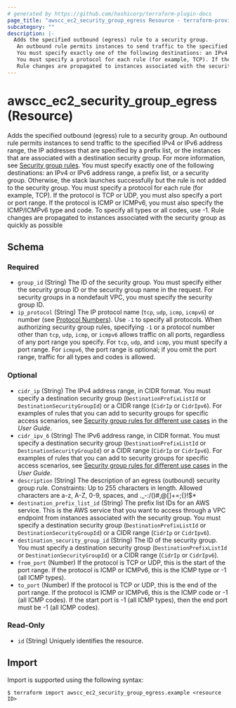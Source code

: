 ```yaml
---
# generated by https://github.com/hashicorp/terraform-plugin-docs
page_title: "awscc_ec2_security_group_egress Resource - terraform-provider-awscc"
subcategory: ""
description: |-
  Adds the specified outbound (egress) rule to a security group.
   An outbound rule permits instances to send traffic to the specified IPv4 or IPv6 address range, the IP addresses that are specified by a prefix list, or the instances that are associated with a destination security group. For more information, see Security group rules https://docs.aws.amazon.com/vpc/latest/userguide/security-group-rules.html.
   You must specify exactly one of the following destinations: an IPv4 or IPv6 address range, a prefix list, or a security group. Otherwise, the stack launches successfully but the rule is not added to the security group.
   You must specify a protocol for each rule (for example, TCP). If the protocol is TCP or UDP, you must also specify a port or port range. If the protocol is ICMP or ICMPv6, you must also specify the ICMP/ICMPv6 type and code. To specify all types or all codes, use -1.
   Rule changes are propagated to instances associated with the security group as quickly as possible
---
```


# awscc_ec2_security_group_egress (Resource)

Adds the specified outbound (egress) rule to a security group.
 An outbound rule permits instances to send traffic to the specified IPv4 or IPv6 address range, the IP addresses that are specified by a prefix list, or the instances that are associated with a destination security group. For more information, see [Security group rules](https://docs.aws.amazon.com/vpc/latest/userguide/security-group-rules.html).
 You must specify exactly one of the following destinations: an IPv4 or IPv6 address range, a prefix list, or a security group. Otherwise, the stack launches successfully but the rule is not added to the security group.
 You must specify a protocol for each rule (for example, TCP). If the protocol is TCP or UDP, you must also specify a port or port range. If the protocol is ICMP or ICMPv6, you must also specify the ICMP/ICMPv6 type and code. To specify all types or all codes, use -1.
 Rule changes are propagated to instances associated with the security group as quickly as possible



<!-- schema generated by tfplugindocs -->
## Schema

### Required

- `group_id` (String) The ID of the security group. You must specify either the security group ID or the security group name in the request. For security groups in a nondefault VPC, you must specify the security group ID.
- `ip_protocol` (String) The IP protocol name (``tcp``, ``udp``, ``icmp``, ``icmpv6``) or number (see [Protocol Numbers](https://docs.aws.amazon.com/http://www.iana.org/assignments/protocol-numbers/protocol-numbers.xhtml)).
 Use ``-1`` to specify all protocols. When authorizing security group rules, specifying ``-1`` or a protocol number other than ``tcp``, ``udp``, ``icmp``, or ``icmpv6`` allows traffic on all ports, regardless of any port range you specify. For ``tcp``, ``udp``, and ``icmp``, you must specify a port range. For ``icmpv6``, the port range is optional; if you omit the port range, traffic for all types and codes is allowed.

### Optional

- `cidr_ip` (String) The IPv4 address range, in CIDR format.
 You must specify a destination security group (``DestinationPrefixListId`` or ``DestinationSecurityGroupId``) or a CIDR range (``CidrIp`` or ``CidrIpv6``).
 For examples of rules that you can add to security groups for specific access scenarios, see [Security group rules for different use cases](https://docs.aws.amazon.com/AWSEC2/latest/UserGuide/security-group-rules-reference.html) in the *User Guide*.
- `cidr_ipv_6` (String) The IPv6 address range, in CIDR format.
 You must specify a destination security group (``DestinationPrefixListId`` or ``DestinationSecurityGroupId``) or a CIDR range (``CidrIp`` or ``CidrIpv6``).
 For examples of rules that you can add to security groups for specific access scenarios, see [Security group rules for different use cases](https://docs.aws.amazon.com/AWSEC2/latest/UserGuide/security-group-rules-reference.html) in the *User Guide*.
- `description` (String) The description of an egress (outbound) security group rule.
 Constraints: Up to 255 characters in length. Allowed characters are a-z, A-Z, 0-9, spaces, and ._-:/()#,@[]+=;{}!$*
- `destination_prefix_list_id` (String) The prefix list IDs for an AWS service. This is the AWS service that you want to access through a VPC endpoint from instances associated with the security group.
 You must specify a destination security group (``DestinationPrefixListId`` or ``DestinationSecurityGroupId``) or a CIDR range (``CidrIp`` or ``CidrIpv6``).
- `destination_security_group_id` (String) The ID of the security group.
 You must specify a destination security group (``DestinationPrefixListId`` or ``DestinationSecurityGroupId``) or a CIDR range (``CidrIp`` or ``CidrIpv6``).
- `from_port` (Number) If the protocol is TCP or UDP, this is the start of the port range. If the protocol is ICMP or ICMPv6, this is the ICMP type or -1 (all ICMP types).
- `to_port` (Number) If the protocol is TCP or UDP, this is the end of the port range. If the protocol is ICMP or ICMPv6, this is the ICMP code or -1 (all ICMP codes). If the start port is -1 (all ICMP types), then the end port must be -1 (all ICMP codes).

### Read-Only

- `id` (String) Uniquely identifies the resource.

## Import

Import is supported using the following syntax:

```shell
$ terraform import awscc_ec2_security_group_egress.example <resource ID>
```
